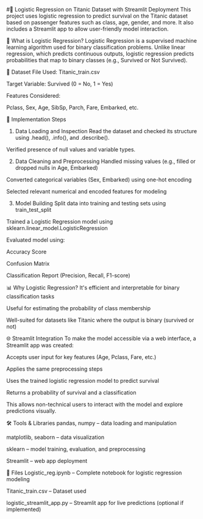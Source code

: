 #🚢 Logistic Regression on Titanic Dataset with Streamlit Deployment
This project uses logistic regression to predict survival on the Titanic dataset based on passenger features such as class, age, gender, and more. It also includes a Streamlit app to allow user-friendly model interaction.

🧠 What is Logistic Regression?
Logistic Regression is a supervised machine learning algorithm used for binary classification problems. Unlike linear regression, which predicts continuous outputs, logistic regression predicts probabilities that map to binary classes (e.g., Survived or Not Survived).

📁 Dataset
File Used: Titanic_train.csv

Target Variable: Survived (0 = No, 1 = Yes)

Features Considered:

Pclass, Sex, Age, SibSp, Parch, Fare, Embarked, etc.

🧪 Implementation Steps
1. Data Loading and Inspection
Read the dataset and checked its structure using .head(), .info(), and .describe().

Verified presence of null values and variable types.

2. Data Cleaning and Preprocessing
Handled missing values (e.g., filled or dropped nulls in Age, Embarked)

Converted categorical variables (Sex, Embarked) using one-hot encoding

Selected relevant numerical and encoded features for modeling

3. Model Building
Split data into training and testing sets using train_test_split

Trained a Logistic Regression model using sklearn.linear_model.LogisticRegression

Evaluated model using:

Accuracy Score

Confusion Matrix

Classification Report (Precision, Recall, F1-score)

📊 Why Logistic Regression?
It's efficient and interpretable for binary classification tasks

Useful for estimating the probability of class membership

Well-suited for datasets like Titanic where the output is binary (survived or not)

🌐 Streamlit Integration
To make the model accessible via a web interface, a Streamlit app was created:

Accepts user input for key features (Age, Pclass, Fare, etc.)

Applies the same preprocessing steps

Uses the trained logistic regression model to predict survival

Returns a probability of survival and a classification

This allows non-technical users to interact with the model and explore predictions visually.

🛠️ Tools & Libraries
pandas, numpy – data loading and manipulation

matplotlib, seaborn – data visualization

sklearn – model training, evaluation, and preprocessing

Streamlit – web app deployment

📂 Files
Logistic_reg.ipynb – Complete notebook for logistic regression modeling

Titanic_train.csv – Dataset used

logistic_streamlit_app.py – Streamlit app for live predictions (optional if implemented)
